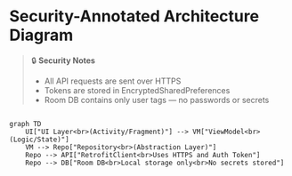 <!-- diagrams/login.md -->

# Security-Annotated Architecture Diagram
> 🔒 **Security Notes**  
> - All API requests are sent over HTTPS  
> - Tokens are stored in EncryptedSharedPreferences  
> - Room DB contains only user tags — no passwords or secrets  


```mermaid

graph TD
    UI["UI Layer<br>(Activity/Fragment)"] --> VM["ViewModel<br>(Logic/State)"]
    VM --> Repo["Repository<br>(Abstraction Layer)"]
    Repo --> API["RetrofitClient<br>Uses HTTPS and Auth Token"]
    Repo --> DB["Room DB<br>Local storage only<br>No secrets stored"]

